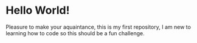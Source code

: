 # Hello World!
Pleasure to make your aquaintance, this is my first repository, I am new to learning how to code so this should be a fun challenge. 

